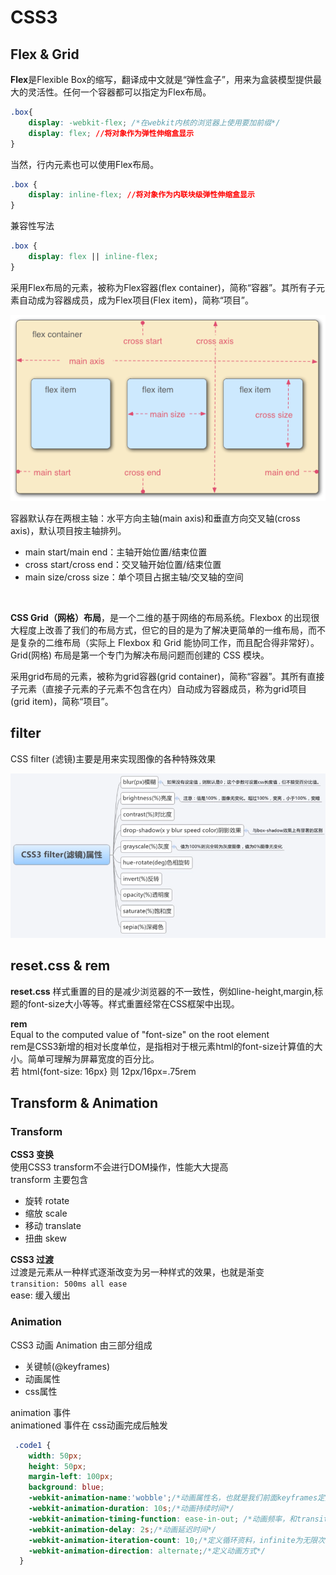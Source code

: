 # CSS3  

## Flex & Grid

**Flex**是Flexible Box的缩写，翻译成中文就是“弹性盒子”，用来为盒装模型提供最大的灵活性。任何一个容器都可以指定为Flex布局。  
```css
.box{
    display: -webkit-flex; /*在webkit内核的浏览器上使用要加前缀*/
    display: flex; //将对象作为弹性伸缩盒显示
}
```
当然，行内元素也可以使用Flex布局。
```css
.box {
    display: inline-flex; //将对象作为内联块级弹性伸缩盒显示
}
```
兼容性写法
```css
.box {
    display: flex || inline-flex;
}
```

采用Flex布局的元素，被称为Flex容器(flex container)，简称“容器”。其所有子元素自动成为容器成员，成为Flex项目(Flex item)，简称“项目”。  

![](flexbox.png)

容器默认存在两根主轴：水平方向主轴(main axis)和垂直方向交叉轴(cross axis)，默认项目按主轴排列。  
* main start/main end：主轴开始位置/结束位置
* cross start/cross end：交叉轴开始位置/结束位置
* main size/cross size：单个项目占据主轴/交叉轴的空间

<br/>

**CSS Grid（网格）布局**，是一个二维的基于网络的布局系统。Flexbox 的出现很大程度上改善了我们的布局方式，但它的目的是为了解决更简单的一维布局，而不是复杂的二维布局（实际上 Flexbox 和 Grid 能协同工作，而且配合得非常好）。Grid(网格) 布局是第一个专门为解决布局问题而创建的 CSS 模块。  

采用grid布局的元素，被称为grid容器(grid container)，简称“容器”。其所有直接子元素（直接子元素的子元素不包含在内）自动成为容器成员，称为grid项目(grid item)，简称“项目”。  





## filter
CSS filter (滤镜)主要是用来实现图像的各种特殊效果  

![](filter.jpg)




## reset.css & rem 

**reset.css**
样式重置的目的是减少浏览器的不一致性，例如line-height,margin,标题的font-size大小等等。样式重置经常在CSS框架中出现。  

**rem**  
Equal to the computed value of "font-size" on the root element  
rem是CSS3新增的相对长度单位，是指相对于根元素html的font-size计算值的大小。简单可理解为屏幕宽度的百分比。  
若 html{font-size: 16px}   则 12px/16px=.75rem  




## Transform & Animation

### Transform  

**CSS3 变换**  
使用CSS3 transform不会进行DOM操作，性能大大提高  
transform 主要包含  
* 旋转 rotate  
* 缩放 scale  
* 移动 translate  
* 扭曲 skew  

**CSS3 过渡**  
过渡是元素从一种样式逐渐改变为另一种样式的效果，也就是渐变  
`transition: 500ms all ease`  
ease: 缓入缓出

### Animation  
CSS3 动画  Animation 由三部分组成  
* 关键帧(@keyframes)  
* 动画属性  
* css属性  

animation 事件  
animationed 事件在 css动画完成后触发  

```css
 .code1 {
    width: 50px;
    height: 50px;
    margin-left: 100px;
    background: blue;
    -webkit-animation-name:'wobble';/*动画属性名，也就是我们前面keyframes定义的动画名*/
    -webkit-animation-duration: 10s;/*动画持续时间*/
    -webkit-animation-timing-function: ease-in-out; /*动画频率，和transition-timing-function是一样的*/
    -webkit-animation-delay: 2s;/*动画延迟时间*/
    -webkit-animation-iteration-count: 10;/*定义循环资料，infinite为无限次*/
    -webkit-animation-direction: alternate;/*定义动画方式*/
  }

```





